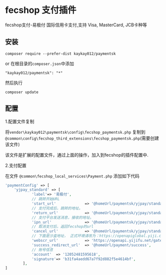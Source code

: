 fecshop 支付插件
================
fecshop支付-易极付 国际信用卡支付,支持 Visa, MasterCard, JCB卡种等

安装
-------

```
composer require --prefer-dist kaykay012/paymentsk 
```

or 在根目录的`composer.json`中添加

```
"kaykay012/paymentsk": "*"

```

然后执行

```
composer update
```

配置
-----

1.配置文件复制

将`vendor\kaykay012\paymentsk\config\fecshop_paymentsk.php` 复制到
`@common\config\fecshop_third_extensions\fecshop_paymentsk.php`(需要创建该文件)

该文件是扩展的配置文件，通过上面的操作，加入到fecshop的插件配置中.

2.支付配置

在文件 `@common\fecshop_local_services\Payment.php` 添加如下代码

```php
'paymentConfig' => [
    'yjpay_standard' => [
            'label'=> '易极付',
            // 跳转开始URL
            'start_url'             => '@homeUrl/paymentsk/yjpay/standard/start',
            // 支付完成后，跳转的地址。
            'return_url'            => '@homeUrl/paymentsk/yjpay/standard/review',
            // 支付平台发送消息，接收的地址。
            'ipn_url'               => '@homeUrl/paymentsk/yjpay/standard/ipn',
            // 取消支付后，返回fecshop的url
            'cancel_url'            => '@homeUrl/paymentsk/yjpay/standard/cancel',
            // 下面是沙盒地址， 正式环境请改为：https://openapiglobal.yiji.com/gateway.html
            'webscr_url'            => 'https://openapi.yijifu.net/gateway.html',
            'success_redirect_url'  => '@homeUrl/payment/success',
            // 账号信息
            'account'  => '12052481595618',
            'signature'=> 'b31fa4aedd67a7f92d882f5e4614bf',
        ],
]
```
